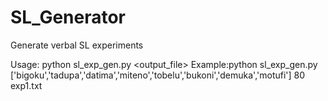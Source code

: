 # SL_Generator
Generate verbal SL experiments

Usage: python sl_exp_gen.py <python list of words> <reps per word> <output_file>
Example:python sl_exp_gen.py ['bigoku','tadupa','datima','miteno','tobelu','bukoni','demuka','motufi'] 80 exp1.txt

